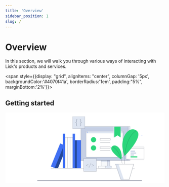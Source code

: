 ```yaml
---
title: 'Overview'
sidebar_position: 1
slug: /
---
```

# Overview

In this section, we will walk you through various ways of interacting with Lisk's products and services.

<span style={{display: "grid", alignItems: "center",  columnGap: '5px', backgroundColor:'#4070f41a', borderRadius:'1em', padding:"5%", marginBottom:'2%'}}>
<h2>Getting started</h2>
<img src="/img/bannerwhite.svg" alt="Getting started" title="Getting started" style={{ display: 'block', marginLeft: 'auto'}}/> 
</span>
